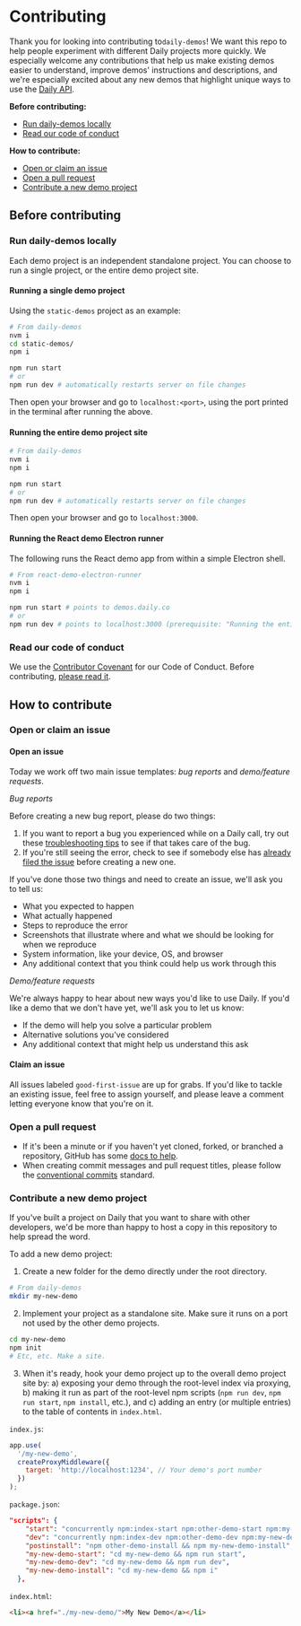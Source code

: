 # Contributing 
Thank you for looking into contributing to`daily-demos`! We want this repo to help people experiment with different Daily projects more quickly. We especially welcome any contributions that help us make existing demos easier to understand, improve demos' instructions and descriptions, and we're especially excited about any new demos that highlight unique ways to use the [Daily API](https://docs.daily.co/reference). 

**Before contributing:** 
* [Run daily-demos locally](#run-daily-demos-locally) 
* [Read our code of conduct](#read-our-code-of-conduct) 

**How to contribute:** 
* [Open or claim an issue](#open-or-claim-an-issue) 
* [Open a pull request](#open-a-pull-request) 
* [Contribute a new demo project](#contribute-a-new-demo-project) 

## Before contributing 
### Run daily-demos locally 
Each demo project is an independent standalone project. You can choose to run a single project, or the entire demo project site.

#### Running a single demo project 
Using the `static-demos` project as an example:
```bash
# From daily-demos
nvm i
cd static-demos/
npm i

npm run start
# or
npm run dev # automatically restarts server on file changes
```

Then open your browser and go to `localhost:<port>`, using the port printed in the terminal after running the above.

#### Running the entire demo project site
```bash
# From daily-demos
nvm i
npm i

npm run start
# or
npm run dev # automatically restarts server on file changes
```
Then open your browser and go to `localhost:3000`.

#### Running the React demo Electron runner
The following runs the React demo app from within a simple Electron shell.
```bash
# From react-demo-electron-runner
nvm i
npm i

npm run start # points to demos.daily.co
# or
npm run dev # points to localhost:3000 (prerequisite: "Running the entire demo project site")
```

### Read our code of conduct 
We use the [Contributor Covenant](https://www.contributor-covenant.org/) for our Code of Conduct. Before contributing, [please read it](CODE_OF_CONDUCT.md). 

## How to contribute 
### Open or claim an issue 
#### Open an issue 
Today we work off two main issue templates: _bug reports_ and _demo/feature requests_. 

_Bug reports_ 

Before creating a new bug report, please do two things: 

1) If you want to report a bug you experienced while on a Daily call, try out these [troubleshooting tips](https://help.daily.co/en/articles/2303117-top-troubleshooting-tips) to see if that takes care of the bug. 
2) If you're still seeing the error, check to see if somebody else has [already filed the issue](https://github.com/daily-co/daily-demos/issues) before creating a new one.

If you've done those two things and need to create an issue, we'll ask you to tell us: 
* What you expected to happen 
* What actually happened 
* Steps to reproduce the error 
* Screenshots that illustrate where and what we should be looking for when we reproduce 
* System information, like your device, OS, and browser 
* Any additional context that you think could help us work through this 

_Demo/feature requests_ 

We're always happy to hear about new ways you'd like to use Daily. If you'd like a demo that we don't have yet, we'll ask you to let us know: 
* If the demo will help you solve a particular problem 
* Alternative solutions you've considered 
* Any additional context that might help us understand this ask 

#### Claim an issue 
All issues labeled `good-first-issue` are up for grabs. If you'd like to tackle an existing issue, feel free to assign yourself, and please leave a comment letting everyone know that you're on it. 

### Open a pull request 
* If it's been a minute or if you haven't yet cloned, forked, or branched a repository, GitHub has some [docs to help](https://docs.github.com/en/github/collaborating-with-issues-and-pull-requests).
* When creating commit messages and pull request titles, please follow the [conventional commits](https://www.conventionalcommits.org/en/v1.0.0/) standard. 

### Contribute a new demo project 
If you've built a project on Daily that you want to share with other developers, we'd be more than happy to host a copy in this repository to help spread the word.  

To add a new demo project:

1. Create a new folder for the demo directly under the root directory.

```bash
# From daily-demos
mkdir my-new-demo
```

2. Implement your project as a standalone site. Make sure it runs on a port not used by the other demo projects.

```bash
cd my-new-demo
npm init
# Etc, etc. Make a site.
```

3. When it's ready, hook your demo project up to the overall demo project site by: a) exposing your demo through the root-level index via proxying, b) making it run as part of the root-level npm scripts (`npm run dev`, `npm run start`, `npm install`, etc.), and c) adding an entry (or multiple entries) to the table of contents in `index.html`.

`index.js`:

```javascript
app.use(
  '/my-new-demo',
  createProxyMiddleware({
    target: 'http://localhost:1234', // Your demo's port number
  })
);
```

`package.json`:

```json
"scripts": {
    "start": "concurrently npm:index-start npm:other-demo-start npm:my-new-demo-start",
    "dev": "concurrently npm:index-dev npm:other-demo-dev npm:my-new-demo-dev",
    "postinstall": "npm other-demo-install && npm my-new-demo-install",
    "my-new-demo-start": "cd my-new-demo && npm run start",
    "my-new-demo-dev": "cd my-new-demo && npm run dev",
    "my-new-demo-install": "cd my-new-demo && npm i"
  },
```

`index.html`:

```html
<li><a href="./my-new-demo/">My New Demo</a></li>
```